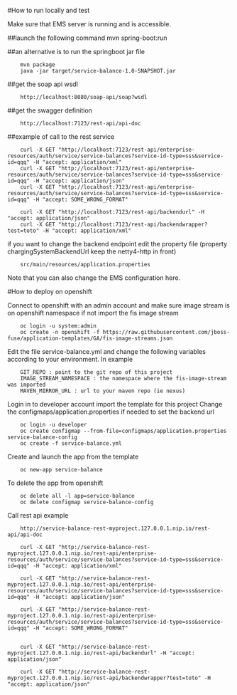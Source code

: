 #How to run locally and test

Make sure that EMS server is running and is accessible.

##launch the following command
		mvn spring-boot:run

##an alternative is to run the springboot jar file

		mvn package
		java -jar target/service-balance-1.0-SNAPSHOT.jar

##get the soap api wsdl

		http://localhost:8080/soap-api/soap?wsdl

##get the swagger definition
	
		http://localhost:7123/rest-api/api-doc
	
##example of call to the rest service

		curl -X GET "http://localhost:7123/rest-api/enterprise-resources/auth/service/service-balances?service-id-type=sss&service-id=qqq" -H "accept: application/xml"
		curl -X GET "http://localhost:7123/rest-api/enterprise-resources/auth/service/service-balances?service-id-type=sss&service-id=qqq" -H "accept: application/json"
		curl -X GET "http://localhost:7123/rest-api/enterprise-resources/auth/service/service-balances?service-id-type=sss&service-id=qqq" -H "accept: SOME_WRONG_FORMAT"
		
		curl -X GET "http://localhost:7123/rest-api/backendurl" -H "accept: application/json"
		curl -X GET "http://localhost:7123/rest-api/backendwrapper?test=toto" -H "accept: application/xml"
		
if you want to change the backend endpoint edit the property file (property chargingSystemBackendUrl keep the netty4-http in front) 
		
		src/main/resources/application.properties

Note that you can also change the EMS configuration here.


#How to deploy on openshift

Connect to openshift with an admin account and make sure image stream is on openshift namespace
if not import the fis image stream

		oc login -u system:admin
		oc create -n openshift -f https://raw.githubusercontent.com/jboss-fuse/application-templates/GA/fis-image-streams.json

Edit the file service-balance.yml and change the following variables according to your environment. In example

		GIT_REPO : point to the git repo of this project
		IMAGE_STREAM_NAMESPACE : the namespace where the fis-image-stream was imported
		MAVEN_MIRROR_URL : url to your maven repo (ie nexus)

Login in to developer account import the template for this project
Change the configmaps/application.properties if needed to set the backend url
	
		oc login -u developer
		oc create configmap --from-file=configmaps/application.properties service-balance-config
		oc create -f service-balance.yml


Create and launch the app from the template
	
		oc new-app service-balance
	
To delete the app from openshift
	
		oc delete all -l app=service-balance
		oc delete configmap service-balance-config
		
Call rest api example 

		http://service-balance-rest-myproject.127.0.0.1.nip.io/rest-api/api-doc

		curl -X GET "http://service-balance-rest-myproject.127.0.0.1.nip.io/rest-api/enterprise-resources/auth/service/service-balances?service-id-type=sss&service-id=qqq" -H "accept: application/xml"

		curl -X GET "http://service-balance-rest-myproject.127.0.0.1.nip.io/rest-api/enterprise-resources/auth/service/service-balances?service-id-type=sss&service-id=qqq" -H "accept: application/json"
		
		curl -X GET "http://service-balance-rest-myproject.127.0.0.1.nip.io/rest-api/enterprise-resources/auth/service/service-balances?service-id-type=sss&service-id=qqq" -H "accept: SOME_WRONG_FORMAT"
		
		
		curl -X GET "http://service-balance-rest-myproject.127.0.0.1.nip.io/rest-api/backendurl" -H "accept: application/json"

		curl -X GET "http://service-balance-rest-myproject.127.0.0.1.nip.io/rest-api/backendwrapper?test=toto" -H "accept: application/json"
	
